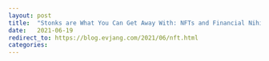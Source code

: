 ```yaml
---
layout: post
title:  "Stonks are What You Can Get Away With: NFTs and Financial Nihilism"
date:   2021-06-19
redirect_to: https://blog.evjang.com/2021/06/nft.html
categories:
---
```

	